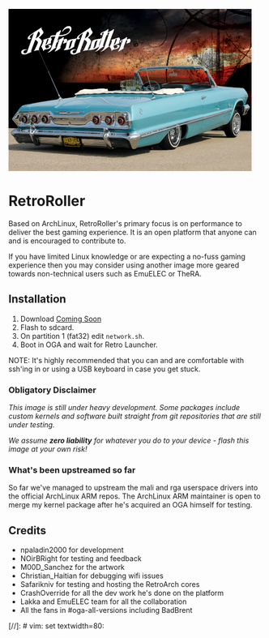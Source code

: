 ![alt text](logo.png "RetroRoller")

# RetroRoller

Based on ArchLinux, RetroRoller's primary focus is on performance to deliver the
best gaming experience. It is an open platform that anyone can and is encouraged
to contribute to.

If you have limited Linux knowledge or are expecting a no-fuss gaming experience
then you may consider using another image more geared towards non-technical
users such as EmuELEC or TheRA.


## Installation

1. Download [Coming Soon](http://localhost)
2. Flash to sdcard.
3. On partition 1 (fat32) edit `network.sh`.
4. Boot in OGA and wait for Retro Launcher.

NOTE: It's highly recommended that you can and are comfortable with ssh'ing in
or using a USB keyboard in case you get stuck.


### Obligatory Disclaimer

<i>This image is still under heavy development. Some packages include
custom kernels and software built straight from git repositories that
are still under testing. 

We assume <b>zero liability</b> for whatever you do to your device - 
flash this image at your own risk!</i>


### What's been upstreamed so far

So far we've managed to upstream the mali and rga userspace drivers into the
official ArchLinux ARM repos. The ArchLinux ARM maintainer is open to merge 
my kernel package after he's acquired an OGA himself for testing.

## Credits

- npaladin2000 for development
- NOirBRight for testing and feedback
- M00D\_Sanchez for the artwork
- Christian\_Haitian for debugging wifi issues
- Safarikniv for testing and hosting the RetroArch cores
- CrashOverride for all the dev work he's done on the platform
- Lakka and EmuELEC team for all the collaboration
- All the fans in #oga-all-versions including BadBrent

[//]: # vim: set textwidth=80:
